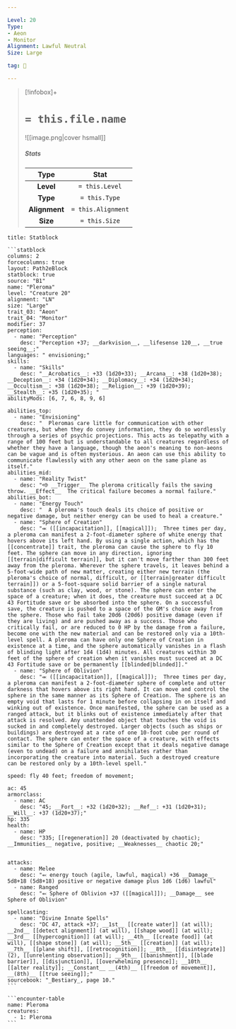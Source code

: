 ```yaml
---

Level: 20
Type:
- Aeon
- Monitor
Alignment: Lawful Neutral
Size: Large

tag: 👹

---
```


> [!infobox]+
> #  `= this.file.name`
> ![[image.png|cover hsmall]]
> ##### Stats
> Type | Stat |
> :---:|:---:|
> **Level** | `= this.Level` |
> **Type** | `= this.Type` |
> **Alignment** | `= this.Alignment` |
> **Size** | `= this.Size` |



````ad-info
title: Statblock

```statblock
columns: 2
forcecolumns: true
layout: Path2eBlock
statblock: true
source: "B1"
name: "Pleroma"
level: "Creature 20"
alignment: "LN"
size: "Large"
trait_03: "Aeon"
trait_04: "Monitor"
modifier: 37
perception:
  - name: "Perception"
    desc: "Perception +37; __darkvision__, __lifesense 120__, __true seeing__;"
languages: " envisioning;"
skills:
  - name: "Skills"
    desc: "__Acrobatics__: +33 (1d20+33); __Arcana__: +38 (1d20+38); __Deception__: +34 (1d20+34); __Diplomacy__: +34 (1d20+34); __Occultism__: +38 (1d20+38); __Religion__: +39 (1d20+39); __Stealth__: +35 (1d20+35); "
abilityMods: [6, 7, 6, 8, 9, 6]

abilities_top:
  - name: "Envisioning"
    desc: "  Pleromas care little for communication with other creatures, but when they do convey information, they do so wordlessly through a series of psychic projections. This acts as telepathy with a range of 100 feet but is understandable to all creatures regardless of whether they have a language, though the aeon's meaning to non-aeons can be vague and is often mysterious. An aeon can use this ability to communicate flawlessly with any other aeon on the same plane as itself."
abilities_mid:
  - name: "Reality Twist"
    desc: "⬲ __Trigger__ The pleroma critically fails the saving throw. __Effect__  The critical failure becomes a normal failure."
abilities_bot:
  - name: "Energy Touch"
    desc: "  A pleroma's touch deals its choice of positive or negative damage, but neither energy can be used to heal a creature."
  - name: "Sphere of Creation"
    desc: "⬺ ([[incapacitation]], [[magical]]);  Three times per day, a pleroma can manifest a 2-foot-diameter sphere of white energy that hovers above its left hand. By using a single action, which has the [[concentrate]] trait, the pleroma can cause the sphere to fly 10 feet. The sphere can move in any direction, ignoring [[terrain|difficult terrain]], but it can't move farther than 300 feet away from the pleroma. Wherever the sphere travels, it leaves behind a 5-foot-wide path of new matter, creating either new terrain (the pleroma's choice of normal, difficult, or [[terrain|greater difficult terrain]]) or a 5-foot-square solid barrier of a single natural substance (such as clay, wood, or stone). The sphere can enter the space of a creature; when it does, the creature must succeed at a DC 43 Fortitude save or be absorbed into the sphere. On a successful save, the creature is pushed to a space of the GM's choice away from the sphere. Those who fail take 20d6 (20d6) positive damage (even if they are living) and are pushed away as a success. Those who critically fail, or are reduced to 0 HP by the damage from a failure, become one with the new material and can be restored only via a 10th-level spell. A pleroma can have only one Sphere of Creation in existence at a time, and the sphere automatically vanishes in a flash of blinding light after 1d4 (1d4) minutes. All creatures within 30 feet of the sphere of creation when it vanishes must succeed at a DC 43 Fortitude save or be permanently [[blinded|blinded]]."
  - name: "Sphere of Oblivion"
    desc: "⬺ ([[incapacitation]], [[magical]]);  Three times per day, a pleroma can manifest a 2-foot-diameter sphere of complete and utter darkness that hovers above its right hand. It can move and control the sphere in the same manner as its Sphere of Creation. The sphere is an empty void that lasts for 1 minute before collapsing in on itself and winking out of existence. Once manifested, the sphere can be used as a ranged attack, but it blinks out of existence immediately after that attack is resolved. Any unattended object that touches the void is sucked in and completely destroyed. Larger objects (such as ships or buildings) are destroyed at a rate of one 10-foot cube per round of contact. The sphere can enter the space of a creature, with effects similar to the Sphere of Creation except that it deals negative damage (even to undead) on a failure and annihilates rather than incorporating the creature into material. Such a destroyed creature can be restored only by a 10th-level spell."

speed: fly 40 feet; freedom of movement;

ac: 45
armorclass:
  - name: AC
    desc: "45; __Fort__: +32 (1d20+32); __Ref__: +31 (1d20+31); __Will__: +37 (1d20+37);"
hp: 335
health:
  - name: HP
    desc: "335; [[regeneration]] 20 (deactivated by chaotic); __Immunities__ negative, positive; __Weaknesses__ chaotic 20;"


attacks:
  - name: Melee
    desc: "⬻ energy touch (agile, lawful, magical) +36 __Damage__ 5d8+18 (5d8+18) positive or negative damage plus 1d6 (1d6) lawful"
  - name: Ranged
    desc: "⬻ Sphere of Oblivion +37 ([[magical]]); __Damage__ see Sphere of Oblivion"

spellcasting:
  - name: "Divine Innate Spells"
    desc: "DC 47, attack +37; __1st__ [[create water]] (at will); __2nd__ [[detect alignment]] (at will), [[shape wood]] (at will); __3rd__ [[hypercognition]] (at will); __4th__ [[create food]] (at will), [[shape stone]] (at will); __5th__ [[creation]] (at will); __7th__ [[plane shift]], [[retrocognition]]; __8th__ [[disintegrate]] (2), [[unrelenting observation]]; __9th__ [[banishment]], [[blade barrier]], [[disjunction]], [[overwhelming presence]]; __10th__ [[alter reality]]; __Constant__ __(4th)__ [[freedom of movement]], __(8th)__ [[true seeing]];"
sourcebook: "_Bestiary_, page 10."
```

```encounter-table
name: Pleroma
creatures:
  - 1: Pleroma
```

````


